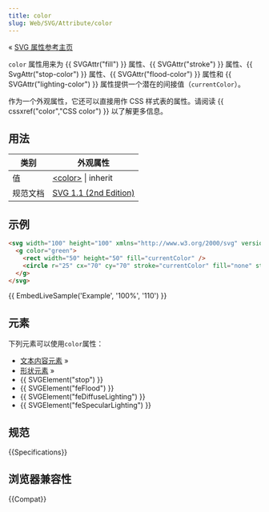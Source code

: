 ```yaml
---
title: color
slug: Web/SVG/Attribute/color
---
```


« [SVG 属性参考主页](/zh-CN/SVG/Attribute)

`color` 属性用来为 {{ SVGAttr("fill") }} 属性、{{ SVGAttr("stroke") }} 属性、{{ SvgAttr("stop-color") }} 属性、{{ SVGAttr("flood-color") }} 属性和 {{ SVGAttr("lighting-color") }} 属性提供一个潜在的间接值（`currentColor`）。

作为一个外观属性，它还可以直接用作 CSS 样式表的属性。请阅读 {{ cssxref("color","CSS color") }} 以了解更多信息。

## 用法

| 类别     | 外观属性                                                                     |
| -------- | ---------------------------------------------------------------------------- |
| 值       | [\<color>](/zh-CN/Web/SVG/Content_type#Color) \| inherit                             |
| 规范文档 | [SVG 1.1 (2nd Edition)](http://www.w3.org/TR/SVG11/color.html#ColorProperty) |

## 示例

```html
<svg width="100" height="100" xmlns="http://www.w3.org/2000/svg" version="1.1">
  <g color="green">
    <rect width="50" height="50" fill="currentColor" />
    <circle r="25" cx="70" cy="70" stroke="currentColor" fill="none" stroke-width="5" />
  </g>
</svg>
```

{{ EmbedLiveSample('Example', '100%', '110') }}

## 元素

下列元素可以使用`color`属性：

- [文本内容元素](/zh-CN/SVG/Element#Text_content_elements) »
- [形状元素](/zh-CN/SVG/Element#Shape_elements) »
- {{ SVGElement("stop") }}
- {{ SVGElement("feFlood") }}
- {{ SVGElement("feDiffuseLighting") }}
- {{ SVGElement("feSpecularLighting") }}

## 规范

{{Specifications}}

## 浏览器兼容性

{{Compat}}
